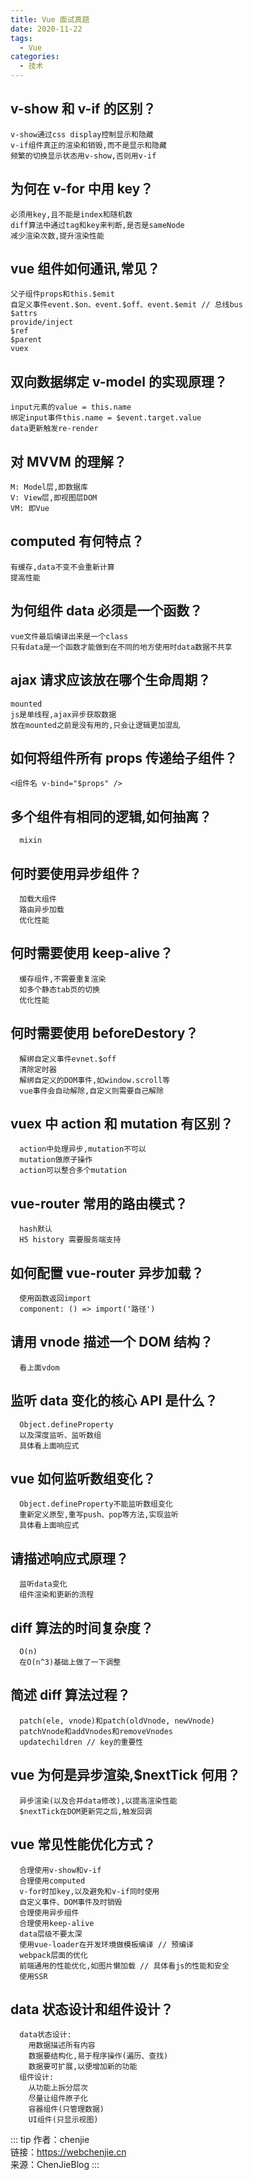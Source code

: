```yaml
---
title: Vue 面试真题
date: 2020-11-22
tags:
  - Vue
categories:
  - 技术
---
```


## v-show 和 v-if 的区别？

    v-show通过css display控制显示和隐藏
    v-if组件真正的渲染和销毁,而不是显示和隐藏
    频繁的切换显示状态用v-show,否则用v-if

## 为何在 v-for 中用 key？

    必须用key,且不能是index和随机数
    diff算法中通过tag和key来判断,是否是sameNode
    减少渲染次数,提升渲染性能

## vue 组件如何通讯,常见？

    父子组件props和this.$emit
    自定义事件event.$on、event.$off、event.$emit // 总线bus
    $attrs
    provide/inject
    $ref
    $parent
    vuex

## 双向数据绑定 v-model 的实现原理？

    input元素的value = this.name
    绑定input事件this.name = $event.target.value
    data更新触发re-render

## 对 MVVM 的理解？

    M: Model层,即数据库
    V: View层,即视图层DOM
    VM: 即Vue

## computed 有何特点？

    有缓存,data不变不会重新计算
    提高性能

## 为何组件 data 必须是一个函数？

    vue文件最后编译出来是一个class
    只有data是一个函数才能做到在不同的地方使用时data数据不共享

## ajax 请求应该放在哪个生命周期？

    mounted
    js是单线程,ajax异步获取数据
    放在mounted之前是没有用的,只会让逻辑更加混乱

## 如何将组件所有 props 传递给子组件？

    <组件名 v-bind="$props" />

## 多个组件有相同的逻辑,如何抽离？

      mixin

## 何时要使用异步组件？

      加载大组件
      路由异步加载
      优化性能

## 何时需要使用 keep-alive？

      缓存组件,不需要重复渲染
      如多个静态tab页的切换
      优化性能

## 何时需要使用 beforeDestory？

      解绑自定义事件evnet.$off
      清除定时器
      解绑自定义的DOM事件,如window.scroll等
      vue事件会自动解除,自定义则需要自己解除

## vuex 中 action 和 mutation 有区别？

      action中处理异步,mutation不可以
      mutation做原子操作
      action可以整合多个mutation

## vue-router 常用的路由模式？

      hash默认
      H5 history 需要服务端支持

## 如何配置 vue-router 异步加载？

      使用函数返回import
      component: () => import('路径')

## 请用 vnode 描述一个 DOM 结构？

      看上面vdom

## 监听 data 变化的核心 API 是什么？

      Object.defineProperty
      以及深度监听、监听数组
      具体看上面响应式

## vue 如何监听数组变化？

      Object.defineProperty不能监听数组变化
      重新定义原型,重写push、pop等方法,实现监听
      具体看上面响应式

## 请描述响应式原理？

      监听data变化
      组件渲染和更新的流程

## diff 算法的时间复杂度？

      O(n)
      在O(n^3)基础上做了一下调整

## 简述 diff 算法过程？

      patch(ele, vnode)和patch(oldVnode, newVnode)
      patchVnode和addVnodes和removeVnodes
      updatechildren // key的重要性

## vue 为何是异步渲染,\$nextTick 何用？

      异步渲染(以及合并data修改),以提高渲染性能
      $nextTick在DOM更新完之后,触发回调

## vue 常见性能优化方式？

      合理使用v-show和v-if
      合理使用computed
      v-for时加key,以及避免和v-if同时使用
      自定义事件、DOM事件及时销毁
      合理使用异步组件
      合理使用keep-alive
      data层级不要太深
      使用vue-loader在开发环境做模板编译 // 预编译
      webpack层面的优化
      前端通用的性能优化,如图片懒加载 // 具体看js的性能和安全
      使用SSR

## data 状态设计和组件设计？

      data状态设计:
        用数据描述所有内容
        数据要结构化,易于程序操作(遍历、查找)
        数据要可扩展,以便增加新的功能
      组件设计:
        从功能上拆分层次
        尽量让组件原子化
        容器组件(只管理数据)
        UI组件(只显示视图)

::: tip
作者：chenjie <br>
链接：https://webchenjie.cn <br>
来源：ChenJieBlog
:::
